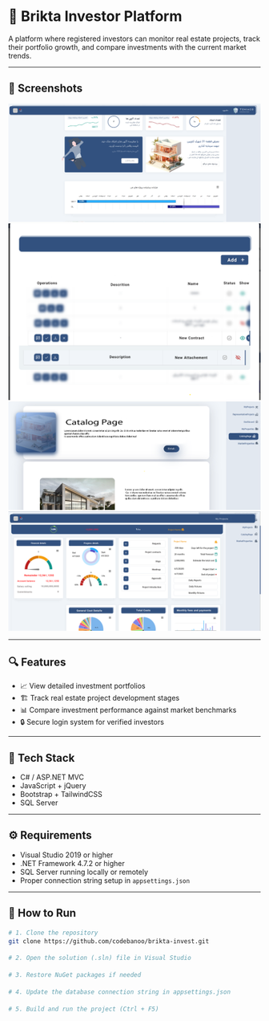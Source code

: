 # 💼 Brikta Investor Platform

A platform where registered investors can monitor real estate projects, track their portfolio growth, and compare investments with the current market trends.

---

## 📸 Screenshots

![Dashboard](images/dashboard.png)
![Attachements](images/ContractModal-attachement.png)
![Catalog Page](images/CatalogPage.png)
![My Projects](images/MyProjects.png)

---

## 🔍 Features

- 📈 View detailed investment portfolios
- 🏗️ Track real estate project development stages
- 📊 Compare investment performance against market benchmarks
- 🔒 Secure login system for verified investors

---

## 🧰 Tech Stack

- C# / ASP.NET MVC
- JavaScript + jQuery
- Bootstrap + TailwindCSS
- SQL Server

---

## ⚙️ Requirements

- Visual Studio 2019 or higher
- .NET Framework 4.7.2 or higher
- SQL Server running locally or remotely
- Proper connection string setup in `appsettings.json`

---

## 🚀 How to Run

```bash
# 1. Clone the repository
git clone https://github.com/codebanoo/brikta-invest.git

# 2. Open the solution (.sln) file in Visual Studio

# 3. Restore NuGet packages if needed

# 4. Update the database connection string in appsettings.json

# 5. Build and run the project (Ctrl + F5)
